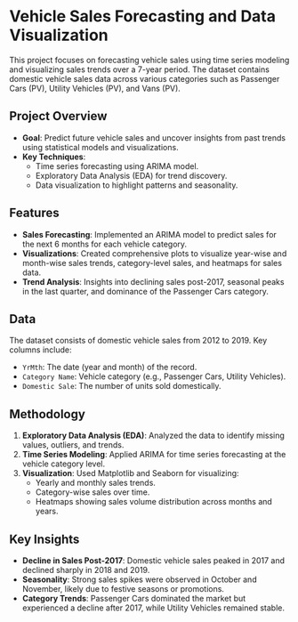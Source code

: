 # Vehicle Sales Forecasting and Data Visualization

This project focuses on forecasting vehicle sales using time series modeling and visualizing sales trends over a 7-year period. The dataset contains domestic vehicle sales data across various categories such as Passenger Cars (PV), Utility Vehicles (PV), and Vans (PV).

## Project Overview

- **Goal**: Predict future vehicle sales and uncover insights from past trends using statistical models and visualizations.
- **Key Techniques**: 
  - Time series forecasting using ARIMA model.
  - Exploratory Data Analysis (EDA) for trend discovery.
  - Data visualization to highlight patterns and seasonality.
  
## Features

- **Sales Forecasting**: Implemented an ARIMA model to predict sales for the next 6 months for each vehicle category.
- **Visualizations**: Created comprehensive plots to visualize year-wise and month-wise sales trends, category-level sales, and heatmaps for sales data.
- **Trend Analysis**: Insights into declining sales post-2017, seasonal peaks in the last quarter, and dominance of the Passenger Cars category.

## Data

The dataset consists of domestic vehicle sales from 2012 to 2019. Key columns include:
- `YrMth`: The date (year and month) of the record.
- `Category Name`: Vehicle category (e.g., Passenger Cars, Utility Vehicles).
- `Domestic Sale`: The number of units sold domestically.

## Methodology

1. **Exploratory Data Analysis (EDA)**: Analyzed the data to identify missing values, outliers, and trends.
2. **Time Series Modeling**: Applied ARIMA for time series forecasting at the vehicle category level.
3. **Visualization**: Used Matplotlib and Seaborn for visualizing:
   - Yearly and monthly sales trends.
   - Category-wise sales over time.
   - Heatmaps showing sales volume distribution across months and years.

## Key Insights

- **Decline in Sales Post-2017**: Domestic vehicle sales peaked in 2017 and declined sharply in 2018 and 2019.
- **Seasonality**: Strong sales spikes were observed in October and November, likely due to festive seasons or promotions.
- **Category Trends**: Passenger Cars dominated the market but experienced a decline after 2017, while Utility Vehicles remained stable.
